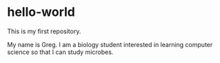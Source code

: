 # hello-world
This is my first repository.

My name is Greg. I am a biology student interested in learning computer science so that I can study microbes.
